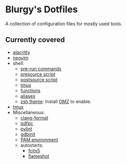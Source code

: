 # Blurgy's Dotfiles

A collection of configuration files for mostly used tools.

## Currently covered

- [alacritty](./.config/alacritty/alacritty.yml)
- [neovim](./.config/nvim/init.vim)
- shell:
  - [pre-run commands](./.shrc)
  - [presource script](./.shpresource)
  - [postsource script](./.shpostsource)
  - [tmux](./.shtmux)
  - [functions](./.shfns)
  - [aliases](./.shaliases)
  - [zsh theme](./.zsh-theme):
    Install [OMZ](https://github.com/ohmyzsh/ohmyzsh) to enable.
- [tmux](./.tmux.conf)
- Miscellaneous:
  - [clang-format](./.clang-format)
  - [pdfpc](./.config/pdfpc/pdfpcrc)
  - [pylint](./.pylintrc)
  - [gdbinit](./.gdbinit)
  - [PAM environment](./.pam_environment)
  - autostarts:
    - [fcitx5](./.config/autostart/fcitx5.desktop)
    - [flameshot](./.config/autostart/Flameshot.desktop)
